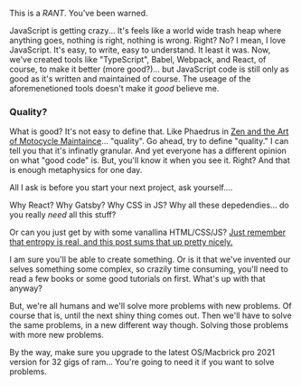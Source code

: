 This is a *RANT*. You've been warned. 

JavaScript is getting crazy... It's feels like a world wide trash heap where anything goes, nothing is right, nothing is wrong. Right? No? 
I mean, I love JavaScript. It's easy, to write, easy to understand. It least it was.  Now, we've created tools like "TypeScript", Babel, Webpack, and React, of course, to make it better (more good?)...
but JavaScript code is still only as good as it's written and maintained of course. The useage of the aforemenetioned tools doesn't make it _good_ believe me. 

### Quality?

What is good? It's not easy to define that. Like Phaedrus in [Zen and the Art of Motocycle Maintaince](https://en.wikipedia.org/wiki/Zen_and_the_Art_of_Motorcycle_Maintenance)... "quality". 
Go ahead, try to define "quality." I can tell you that it's infinatly granular. And yet everyone has a different opinion on what
"good code" is. But, you'll know it when you see it. Right? And that is enough metaphysics for one day. 

All I ask is before you start your next project, ask yourself....

Why React?
Why Gatsby? 
Why CSS in JS?
Why all these depedendies... do you really _need_ all this stuff? 

Or can you just get by with some vanallina HTML/CSS/JS? 
[Just remember that entropy is real, and this post sums that up pretty nicely.](https://blog.jim-nielsen.com/2020/cheating-entropy-with-native-web-tech)

I am sure you'll be able to create something. Or is it that we've invented our selves something some complex, so crazily time consuming, you'll
need to read a few books or some good tutorials on first. What's up with that anyway?

But, we're all humans and we'll solve more problems with new problems. Of course that is, until the next shiny thing comes out.
Then we'll have to solve the same problems, in a new different way though. Solving those problems with more new problems. 

By the way, make sure you upgrade to the latest OS/Macbrick pro 2021 version for 32 gigs of ram... 
You're going to need it if you want to solve problems. 
